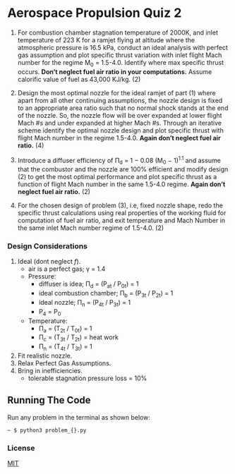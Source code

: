 # Aerospace Propulsion Quiz 2

1) For combustion chamber stagnation temperature of 2000K, and inlet temperature of 223 K for a ramjet flying at altitude where the atmospheric pressure is 16.5 kPa, conduct an ideal analysis with perfect gas assumption and plot specific thrust variation with inlet flight Mach number for the regime M<sub>0</sub> = 1.5\-4.0.  Identify where max specific thrust occurs.  __**Don’t neglect fuel air ratio in your computations.**__  Assume calorific value of fuel as 43,000 KJ/kg.    \(2\)

2) Design the most optimal nozzle for the ideal ramjet of part \(1\) where apart from all other continuing assumptions, the nozzle design is fixed to an appropriate area ratio such that no normal shock stands at the end of the nozzle.  So, the nozzle flow will be over expanded at lower flight Mach \#s and under expanded at higher Mach \#s.  Through an iterative scheme identify the optimal nozzle design and plot specific thrust with flight Mach number in the regime 1.5\-4.0.  __**Again don’t neglect fuel air ratio.**__    \(4\)

3) Introduce a diffuser efficiency of &Pi;<sub>d</sub> = 1 − 0.08  (M<sub>0</sub> − 1)<sup>1.1</sup> and assume that the combustor and the nozzle are 100\% efficient and modify design \(2\) to get the most optimal performance and plot specific thrust as a function of flight Mach number in the same 1.5\-4.0 regime.  __**Again don’t neglect fuel air ratio.**__    \(2\)

4) For the chosen design of problem \(3\), i.e, fixed nozzle shape, redo the specific thrust calculations using real properties of the working fluid for computation of fuel air ratio, and exit temperature and Mach Number in the same inlet Mach number regime of 1.5\-4.0.    \(2\)



### Design Considerations

1. Ideal (dont neglect *f*).
    * air is a perfect gas; &gamma; = 1.4
    * Pressure:
      * diffuser is idea; &Pi;<sub>d</sub> = (P<sub>at</sub> / P<sub>0t</sub>) = 1
      * ideal combustion chamber; &Pi;<sub>b</sub> = (P<sub>3t</sub> / P<sub>2t</sub>) = 1
      * ideal nozzle; &Pi;<sub>n</sub> = (P<sub>4t</sub> / P<sub>3t</sub>) = 1
      * P<sub>4</sub> = P<sub>0</sub>
    * Temperature:
      * &Pi;<sub>a</sub> = (T<sub>2t</sub> / T<sub>0t</sub>) = 1
      * &Pi;<sub>c</sub> = (T<sub>3t</sub> / T<sub>2t</sub>) = heat work
      * &Pi;<sub>n</sub> = (T<sub>4t</sub> / T<sub>3t</sub>) = 1
2. Fit realistic nozzle.
3. Relax Perfect Gas Assumptions.
4. Bring in inefficiencies.
    * tolerable stagnation pressure loss = 10\%


## Running The Code

Run any problem in the terminal as shown below:

`
~ $ python3 problem_{}.py
`



### License

[MIT](https://choosealicense.com/licenses/mit/)
